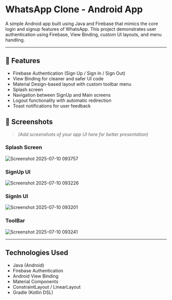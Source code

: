 # WhatsApp Clone - Android App

A simple Android app built using Java and Firebase that mimics the core login and signup features of WhatsApp. This project demonstrates user authentication using Firebase, View Binding, custom UI layouts, and menu handling.

---

## 🔧 Features

- Firebase Authentication (Sign Up / Sign In / Sign Out)
- View Binding for cleaner and safer UI code
- Material Design-based layout with custom toolbar menu
- Splash screen 
- Navigation between SignUp and Main screens
- Logout functionality with automatic redirection
- Toast notifications for user feedback


## 📱 Screenshots

> *(Add screenshots of your app UI here for better presentation)*
>
### Splash Screen
![Screenshot 2025-07-10 093757](https://github.com/user-attachments/assets/5cb46605-9026-4d0d-bd01-084e9e0ed362)

### SignUp UI
![Screenshot 2025-07-10 093226](https://github.com/user-attachments/assets/838c14ba-0d5a-4196-b71e-12aa663cdffb)

### SignIn UI
![Screenshot 2025-07-10 093201](https://github.com/user-attachments/assets/2e29142e-2584-4334-95df-aadaf37806fb)

### ToolBar
![Screenshot 2025-07-10 093241](https://github.com/user-attachments/assets/b5a3b5fc-eb9c-4093-972b-9bbe64d6c5bd)





---

##  Technologies Used

- Java (Android)
- Firebase Authentication
- Android View Binding
- Material Components
- ConstraintLayout / LinearLayout
- Gradle (Kotlin DSL)


